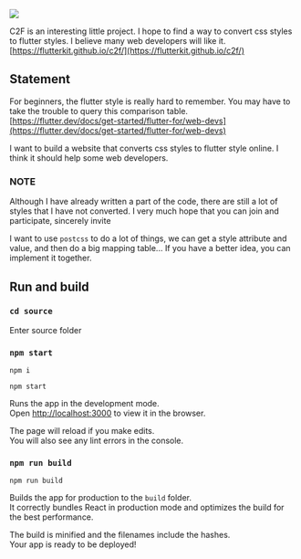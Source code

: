 ![](https://raw.githubusercontent.com/flutterkit/c2f/master/logo/c2f.png)

C2F is an interesting little project. I hope to find a way to convert css styles to flutter styles. I believe many web developers will like it. [https://flutterkit.github.io/c2f/](https://flutterkit.github.io/c2f/)

## Statement

For beginners, the flutter style is really hard to remember. You may have to take the trouble to query this comparison table.
[https://flutter.dev/docs/get-started/flutter-for/web-devs](https://flutter.dev/docs/get-started/flutter-for/web-devs)

I want to build a website that converts css styles to flutter style online. I think it should help some web developers.

### NOTE

Although I have already written a part of the code, there are still a lot of styles that I have not converted. I very much hope that you can join and participate, sincerely invite

I want to use `postcss` to do a lot of things, we can get a style attribute and value, and then do a big mapping table... If you have a better idea, you can implement it together.

## Run and build

### `cd source`

Enter source folder

### `npm start`

```shell
npm i

npm start
```

Runs the app in the development mode.<br>
Open [http://localhost:3000](http://localhost:3000) to view it in the browser.

The page will reload if you make edits.<br>
You will also see any lint errors in the console.

### `npm run build`

```shell
npm run build
```

Builds the app for production to the `build` folder.<br>
It correctly bundles React in production mode and optimizes the build for the best performance.

The build is minified and the filenames include the hashes.<br>
Your app is ready to be deployed!